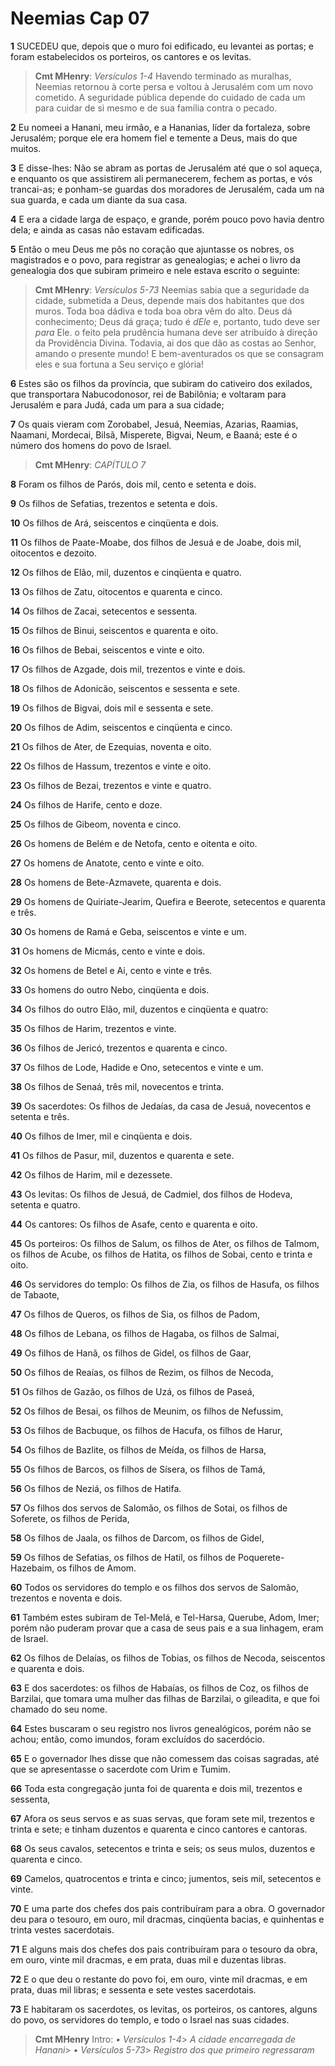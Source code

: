 # Neemias Cap 07

**1** 	SUCEDEU que, depois que o muro foi edificado, eu levantei as portas; e foram estabelecidos os porteiros, os cantores e os levitas.

> **Cmt MHenry**: *Versículos 1-4* Havendo terminado as muralhas, Neemias retornou à corte persa e voltou à Jerusalém com um novo cometido. A seguridade pública depende do cuidado de cada um para cuidar de si mesmo e de sua família contra o pecado.

**2** 	Eu nomeei a Hanani, meu irmão, e a Hananias, líder da fortaleza, sobre Jerusalém; porque ele era homem fiel e temente a Deus, mais do que muitos.

**3** 	E disse-lhes: Não se abram as portas de Jerusalém até que o sol aqueça, e enquanto os que assistirem ali permanecerem, fechem as portas, e vós trancai-as; e ponham-se guardas dos moradores de Jerusalém, cada um na sua guarda, e cada um diante da sua casa.

**4** 	E era a cidade larga de espaço, e grande, porém pouco povo havia dentro dela; e ainda as casas não estavam edificadas.

**5** 	Então o meu Deus me pôs no coração que ajuntasse os nobres, os magistrados e o povo, para registrar as genealogias; e achei o livro da genealogia dos que subiram primeiro e nele estava escrito o seguinte:

> **Cmt MHenry**: *Versículos 5-73* Neemias sabia que a seguridade da cidade, submetida a Deus, depende mais dos habitantes que dos muros. Toda boa dádiva e toda boa obra vêm do alto. Deus dá conhecimento; Deus dá graça; tudo é *dEle* e, portanto, tudo deve ser *para* Ele. o feito pela prudência humana deve ser atribuído à direção da Providência Divina. Todavia, ai dos que dão as costas ao Senhor, amando o presente mundo! E bem-aventurados os que se consagram eles e sua fortuna a Seu serviço e glória!

**6** 	Estes são os filhos da província, que subiram do cativeiro dos exilados, que transportara Nabucodonosor, rei de Babilônia; e voltaram para Jerusalém e para Judá, cada um para a sua cidade;

**7** 	Os quais vieram com Zorobabel, Jesuá, Neemias, Azarias, Raamias, Naamani, Mordecai, Bilsã, Misperete, Bigvai, Neum, e Baaná; este é o número dos homens do povo de Israel.

> **Cmt MHenry**: *CAPÍTULO 7*

**8** 	Foram os filhos de Parós, dois mil, cento e setenta e dois.

**9** 	Os filhos de Sefatias, trezentos e setenta e dois.

**10** 	Os filhos de Ará, seiscentos e cinqüenta e dois.

**11** 	Os filhos de Paate-Moabe, dos filhos de Jesuá e de Joabe, dois mil, oitocentos e dezoito.

**12** 	Os filhos de Elão, mil, duzentos e cinqüenta e quatro.

**13** 	Os filhos de Zatu, oitocentos e quarenta e cinco.

**14** 	Os filhos de Zacai, setecentos e sessenta.

**15** 	Os filhos de Binui, seiscentos e quarenta e oito.

**16** 	Os filhos de Bebai, seiscentos e vinte e oito.

**17** 	Os filhos de Azgade, dois mil, trezentos e vinte e dois.

**18** 	Os filhos de Adonicão, seiscentos e sessenta e sete.

**19** 	Os filhos de Bigvai, dois mil e sessenta e sete.

**20** 	Os filhos de Adim, seiscentos e cinqüenta e cinco.

**21** 	Os filhos de Ater, de Ezequias, noventa e oito.

**22** 	Os filhos de Hassum, trezentos e vinte e oito.

**23** 	Os filhos de Bezai, trezentos e vinte e quatro.

**24** 	Os filhos de Harife, cento e doze.

**25** 	Os filhos de Gibeom, noventa e cinco.

**26** 	Os homens de Belém e de Netofa, cento e oitenta e oito.

**27** 	Os homens de Anatote, cento e vinte e oito.

**28** 	Os homens de Bete-Azmavete, quarenta e dois.

**29** 	Os homens de Quiriate-Jearim, Quefira e Beerote, setecentos e quarenta e três.

**30** 	Os homens de Ramá e Geba, seiscentos e vinte e um.

**31** 	Os homens de Micmás, cento e vinte e dois.

**32** 	Os homens de Betel e Ai, cento e vinte e três.

**33** 	Os homens do outro Nebo, cinqüenta e dois.

**34** 	Os filhos do outro Elão, mil, duzentos e cinqüenta e quatro:

**35** 	Os filhos de Harim, trezentos e vinte.

**36** 	Os filhos de Jericó, trezentos e quarenta e cinco.

**37** 	Os filhos de Lode, Hadide e Ono, setecentos e vinte e um.

**38** 	Os filhos de Senaá, três mil, novecentos e trinta.

**39** 	Os sacerdotes: Os filhos de Jedaías, da casa de Jesuá, novecentos e setenta e três.

**40** 	Os filhos de Imer, mil e cinqüenta e dois.

**41** 	Os filhos de Pasur, mil, duzentos e quarenta e sete.

**42** 	Os filhos de Harim, mil e dezessete.

**43** 	Os levitas: Os filhos de Jesuá, de Cadmiel, dos filhos de Hodeva, setenta e quatro.

**44** 	Os cantores: Os filhos de Asafe, cento e quarenta e oito.

**45** 	Os porteiros: Os filhos de Salum, os filhos de Ater, os filhos de Talmom, os filhos de Acube, os filhos de Hatita, os filhos de Sobai, cento e trinta e oito.

**46** 	Os servidores do templo: Os filhos de Zia, os filhos de Hasufa, os filhos de Tabaote,

**47** 	Os filhos de Queros, os filhos de Sia, os filhos de Padom,

**48** 	Os filhos de Lebana, os filhos de Hagaba, os filhos de Salmai,

**49** 	Os filhos de Hanã, os filhos de Gidel, os filhos de Gaar,

**50** 	Os filhos de Reaías, os filhos de Rezim, os filhos de Necoda,

**51** 	Os filhos de Gazão, os filhos de Uzá, os filhos de Paseá,

**52** 	Os filhos de Besai, os filhos de Meunim, os filhos de Nefussim,

**53** 	Os filhos de Bacbuque, os filhos de Hacufa, os filhos de Harur,

**54** 	Os filhos de Bazlite, os filhos de Meída, os filhos de Harsa,

**55** 	Os filhos de Barcos, os filhos de Sísera, os filhos de Tamá,

**56** 	Os filhos de Neziá, os filhos de Hatifa.

**57** 	Os filhos dos servos de Salomão, os filhos de Sotai, os filhos de Soferete, os filhos de Perida,

**58** 	Os filhos de Jaala, os filhos de Darcom, os filhos de Gidel,

**59** 	Os filhos de Sefatias, os filhos de Hatil, os filhos de Poquerete-Hazebaim, os filhos de Amom.

**60** 	Todos os servidores do templo e os filhos dos servos de Salomão, trezentos e noventa e dois.

**61** 	Também estes subiram de Tel-Melá, e Tel-Harsa, Querube, Adom, Imer; porém não puderam provar que a casa de seus pais e a sua linhagem, eram de Israel.

**62** 	Os filhos de Delaías, os filhos de Tobias, os filhos de Necoda, seiscentos e quarenta e dois.

**63** 	E dos sacerdotes: os filhos de Habaías, os filhos de Coz, os filhos de Barzilai, que tomara uma mulher das filhas de Barzilai, o gileadita, e que foi chamado do seu nome.

**64** 	Estes buscaram o seu registro nos livros genealógicos, porém não se achou; então, como imundos, foram excluídos do sacerdócio.

**65** 	E o governador lhes disse que não comessem das coisas sagradas, até que se apresentasse o sacerdote com Urim e Tumim.

**66** 	Toda esta congregação junta foi de quarenta e dois mil, trezentos e sessenta,

**67** 	Afora os seus servos e as suas servas, que foram sete mil, trezentos e trinta e sete; e tinham duzentos e quarenta e cinco cantores e cantoras.

**68** 	Os seus cavalos, setecentos e trinta e seis; os seus mulos, duzentos e quarenta e cinco.

**69** 	Camelos, quatrocentos e trinta e cinco; jumentos, seis mil, setecentos e vinte.

**70** 	E uma parte dos chefes dos pais contribuíram para a obra. O governador deu para o tesouro, em ouro, mil dracmas, cinqüenta bacias, e quinhentas e trinta vestes sacerdotais.

**71** 	E alguns mais dos chefes dos pais contribuíram para o tesouro da obra, em ouro, vinte mil dracmas, e em prata, duas mil e duzentas libras.

**72** 	E o que deu o restante do povo foi, em ouro, vinte mil dracmas, e em prata, duas mil libras; e sessenta e sete vestes sacerdotais.

**73** 	E habitaram os sacerdotes, os levitas, os porteiros, os cantores, alguns do povo, os servidores do templo, e todo o Israel nas suas cidades.


> **Cmt MHenry** Intro: *• Versículos 1-4*> *A cidade encarregada de Hanani*> *• Versículos 5-73*> *Registro dos que primeiro regressaram*